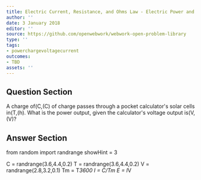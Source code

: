 ```yaml
---
title: Electric Current, Resistance, and Ohms Law - Electric Power and Energy
author: ''
date: 3 January 2018
editor: ''
source: https://github.com/openwebwork/webwork-open-problem-library
type: ''
tags:
- powerchargevoltagecurrent
outcomes:
- TBD
assets: ''
---
```


## Question Section 

A charge of(C,(C) of charge passes through a pocket calculator's solar cells in(T,(h). What is the power output, given the calculator's voltage output is(V,(V)?


## Answer Section

from random import randrange
showHint = 3


C = randrange(3.6,4.4,0.2)
T = randrange(3.6,4.4,0.2)
V = randrange(2.8,3.2,0.1)
Tm = T*3600
I = C/Tm
E = I*V